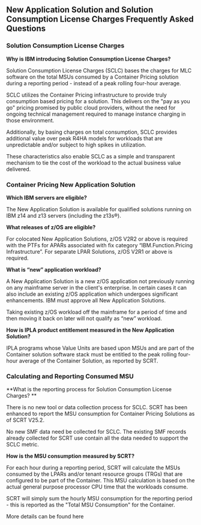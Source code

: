 ## New Application Solution and Solution Consumption License Charges Frequently Asked Questions ##

### Solution Consumption License Charges ###

**Why is IBM introducing Solution Consumption License Charges?**
    
Solution Consumption License Charges (SCLC) bases the charges for MLC software on the total MSUs consumed by a Container Pricing solution during a reporting period - instead of a peak rolling four-hour average. 

SCLC utilizes the Container Pricing infrastructure to provide truly consumption based pricing for a solution. This delivers on the "pay as you go" pricing promised by public cloud providers, without the need for ongoing technical management required to manage instance charging in those environment.

Additionally, by basing charges on total consumption, SCLC provides additional value over peak R4HA models for workloads that are unpredictable and/or subject to high spikes in utilization.

These characteristics also enable SCLC as a simple and transparent mechanism to tie the cost of the workload to the actual business value delivered.

### Container Pricing New Application Solution ###

**Which IBM servers are eligible?**

The New Application Solution is available for qualified solutions running on IBM z14 and z13 servers (including the z13s®).
    
**What releases of z/OS are eligible?**

For colocated New Application Solutions, z/OS V2R2 or above is required with the PTFs for APARs associated with fix category “IBM.Function.Pricing Infrastructure”.
For separate LPAR Solutions, z/OS V2R1 or above is required.
    
**What is “new” application workload?**

A New Application Solution is a new z/OS application not previously running on any mainframe server in the client's enterprise. In certain cases it can also include an existing z/OS application which undergoes significant enhancements. IBM must approve all New Application Solutions. 

Taking existing z/OS workload off the mainframe for a period of time and then moving it back on later will not qualify as “new” workload.

**How is IPLA product entitlement measured in the New Application Solution?**

IPLA programs whose Value Units are based upon MSUs and are part of the Container solution software stack must be entitled to the peak rolling four-hour average of the Container Solution, as reported by SCRT. 

### Calculating and Reporting Consumed MSU ###
    
**What is the reporting process for Solution Consumption License Charges? **     

There is no new tool or data collection process for SCLC. SCRT has been enhanced to report the MSU consumption for Container Pricing Solutions as of SCRT V25.2.

No new SMF data need be collected for SCLC. The existing SMF records already collected for SCRT use contain all the data needed to support the SCLC metric.
    
**How is the MSU consumption measured by SCRT?** 

For each hour during a reporting period, SCRT will calculate the MSUs consumed by the LPARs and/or tenant resource groups (TRGs) that are configured to be part of the Container. This MSU calculation is based on the actual general purpose processor CPU time that the workloads consume. 

SCRT will simply sum the hourly MSU consumption for the reporting period - this is reported as the "Total MSU Consumption" for the Container.

More details can be found here <insert techdoc link>
    
